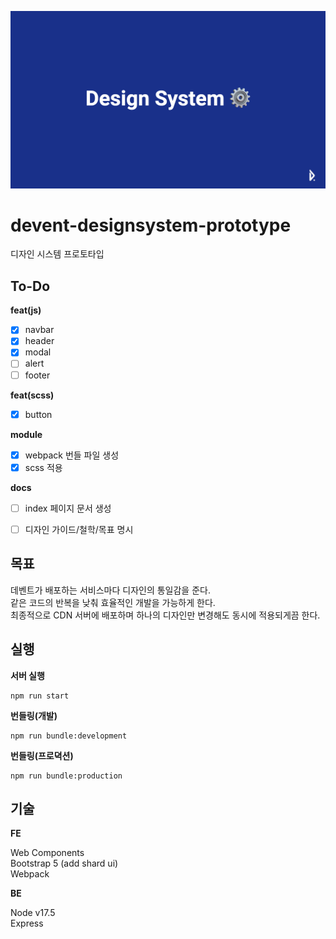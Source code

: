 ![ds](./head.png)

# devent-designsystem-prototype
디자인 시스템 프로토타입

## To-Do

**feat(js)**

* [x] navbar
* [x] header
* [x] modal
* [ ] alert
* [ ] footer

**feat(scss)**

* [x] button

**module**

* [x] webpack 번들 파일 생성
* [x] scss 적용

**docs**

* [ ] index 페이지 문서 생성
* [ ] 디자인 가이드/철학/목표 명시


## 목표

데벤트가 배포하는 서비스마다 디자인의 통일감을 준다.  
같은 코드의 반복을 낮춰 효율적인 개발을 가능하게 한다.  
최종적으로 CDN 서버에 배포하며 하나의 디자인만 변경해도 동시에 적용되게끔 한다.  

## 실행

**서버 실행**

```
npm run start
```

**번들링(개발)**

```
npm run bundle:development
```

**번들링(프로뎍션)**

```
npm run bundle:production
```


## 기술

**FE**

Web Components  
Bootstrap 5 (add shard ui)  
Webpack  


**BE**

Node v17.5  
Express  

